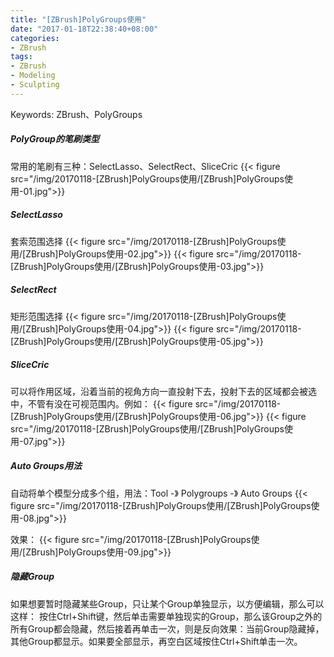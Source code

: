 ```yaml
---
title: "[ZBrush]PolyGroups使用"
date: "2017-01-18T22:38:40+08:00"
categories:
- ZBrush
tags:
- ZBrush
- Modeling
- Sculpting
---
```


Keywords: ZBrush、PolyGroups

##### PolyGroup的笔刷类型
常用的笔刷有三种：SelectLasso、SelectRect、SliceCric
{{< figure src="/img/20170118-[ZBrush]PolyGroups使用/[ZBrush]PolyGroups使用-01.jpg">}}

##### SelectLasso
套索范围选择
{{< figure src="/img/20170118-[ZBrush]PolyGroups使用/[ZBrush]PolyGroups使用-02.jpg">}}
{{< figure src="/img/20170118-[ZBrush]PolyGroups使用/[ZBrush]PolyGroups使用-03.jpg">}}

##### SelectRect
矩形范围选择
{{< figure src="/img/20170118-[ZBrush]PolyGroups使用/[ZBrush]PolyGroups使用-04.jpg">}}
{{< figure src="/img/20170118-[ZBrush]PolyGroups使用/[ZBrush]PolyGroups使用-05.jpg">}}


##### SliceCric
可以将作用区域，沿着当前的视角方向一直投射下去，投射下去的区域都会被选中，不管有没在可视范围内。例如：
{{< figure src="/img/20170118-[ZBrush]PolyGroups使用/[ZBrush]PolyGroups使用-06.jpg">}}
{{< figure src="/img/20170118-[ZBrush]PolyGroups使用/[ZBrush]PolyGroups使用-07.jpg">}}

##### Auto Groups用法
自动将单个模型分成多个组，用法：Tool -》 Polygroups -》 Auto Groups
{{< figure src="/img/20170118-[ZBrush]PolyGroups使用/[ZBrush]PolyGroups使用-08.jpg">}}

效果：
{{< figure src="/img/20170118-[ZBrush]PolyGroups使用/[ZBrush]PolyGroups使用-09.jpg">}}

##### 隐藏Group
如果想要暂时隐藏某些Group，只让某个Group单独显示，以方便编辑，那么可以这样：
按住Ctrl+Shift键，然后单击需要单独现实的Group，那么该Group之外的所有Group都会隐藏，然后接着再单击一次，则是反向效果：当前Group隐藏掉，其他Group都显示。如果要全部显示，再空白区域按住Ctrl+Shift单击一次。
